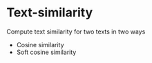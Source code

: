 # Text-similarity
Compute text similarity for two texts in two ways
- Cosine similarity
- Soft cosine similarity
